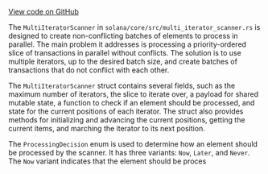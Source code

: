 [View code on GitHub](https://github.com/solana-labs/solana/blob/master/core/src/multi_iterator_scanner.rs)

The `MultiIteratorScanner` in `solana/core/src/multi_iterator_scanner.rs` is designed to create non-conflicting batches of elements to process in parallel. The main problem it addresses is processing a priority-ordered slice of transactions in parallel without conflicts. The solution is to use multiple iterators, up to the desired batch size, and create batches of transactions that do not conflict with each other.

The `MultiIteratorScanner` struct contains several fields, such as the maximum number of iterators, the slice to iterate over, a payload for shared mutable state, a function to check if an element should be processed, and state for the current positions of each iterator. The struct also provides methods for initializing and advancing the current positions, getting the current items, and marching the iterator to its next position.

The `ProcessingDecision` enum is used to determine how an element should be processed by the scanner. It has three variants: `Now`, `Later`, and `Never`. The `Now` variant indicates that the element should be proces